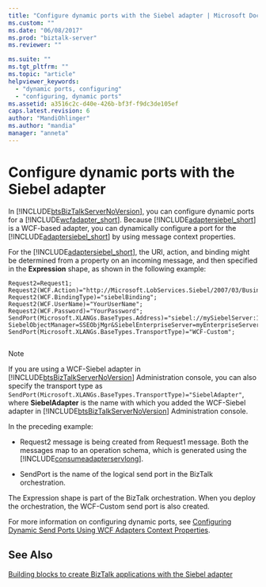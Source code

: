 ```yaml
---
title: "Configure dynamic ports with the Siebel adapter | Microsoft Docs"
ms.custom: ""
ms.date: "06/08/2017"
ms.prod: "biztalk-server"
ms.reviewer: ""

ms.suite: ""
ms.tgt_pltfrm: ""
ms.topic: "article"
helpviewer_keywords: 
  - "dynamic ports, configuring"
  - "configuring, dynamic ports"
ms.assetid: a3516c2c-d40e-426b-bf3f-f9dc3de105ef
caps.latest.revision: 6
author: "MandiOhlinger"
ms.author: "mandia"
manager: "anneta"
---
```

# Configure dynamic ports with the Siebel adapter
In [!INCLUDE[btsBizTalkServerNoVersion](../../includes/btsbiztalkservernoversion-md.md)], you can configure dynamic ports for a [!INCLUDE[wcfadapter_short](../../includes/wcfadapter-short-md.md)]. Because [!INCLUDE[adaptersiebel_short](../../includes/adaptersiebel-short-md.md)] is a WCF-based adapter, you can dynamically configure a port for the [!INCLUDE[adaptersiebel_short](../../includes/adaptersiebel-short-md.md)] by using message context properties.  
  
 For the [!INCLUDE[adaptersiebel_short](../../includes/adaptersiebel-short-md.md)], the URI, action, and binding might be determined from a property on an incoming message, and then specified in the **Expression** shape, as shown in the following example:  
  
```  
Request2=Request1;  
Request2(WCF.Action)="http://Microsoft.LobServices.Siebel/2007/03/BusinessObjects/Account/Account/Insert";  
Request2(WCF.BindingType)="siebelBinding";  
Request2(WCF.UserName)="YourUserName";  
Request2(WCF.Password)="YourPassword";  
SendPort(Microsoft.XLANGs.BaseTypes.Address)="siebel://mySiebelServer:1234?SiebelObjectManager=SSEObjMgr&SiebelEnterpriseServer=myEnterpriseServer&Language=enu";  
SendPort(Microsoft.XLANGs.BaseTypes.TransportType)="WCF-Custom";  
  
```  
  
> [!NOTE]
>  If you are using a WCF-Siebel adapter in [!INCLUDE[btsBizTalkServerNoVersion](../../includes/btsbiztalkservernoversion-md.md)] Administration console, you can also specify the transport type as `SendPort(Microsoft.XLANGs.BaseTypes.TransportType)="SiebelAdapter"`, where **SiebelAdapter** is the name with which you added the WCF-Siebel adapter in [!INCLUDE[btsBizTalkServerNoVersion](../../includes/btsbiztalkservernoversion-md.md)] Administration console.  
  
 In the preceding example:  
  
-   Request2 message is being created from Request1 message. Both the messages map to an operation schema, which is generated using the [!INCLUDE[consumeadapterservlong](../../includes/consumeadapterservlong-md.md)].  
  
-   SendPort is the name of the logical send port in the BizTalk orchestration.  
  
 The Expression shape is part of the BizTalk orchestration. When you deploy the orchestration, the WCF-Custom send port is also created.  
  
 For more information on configuring dynamic ports, see [Configuring Dynamic Send Ports Using WCF Adapters Context Properties](../../core/configuring-dynamic-send-ports-using-wcf-adapters-context-properties.md).
  
## See Also  
[Building blocks to create BizTalk applications with the Siebel adapter](../../adapters-and-accelerators/adapter-siebel/building-blocks-to-create-biztalk-applications-with-the-siebel-adapter.md)